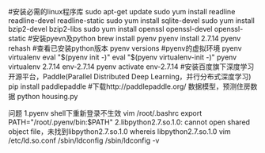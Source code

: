 #安装必需的linux程序库
sudo apt-get update
sudo yum install readline readline-devel readline-static
sudo yum install sqlite-devel
sudo yum install bzip2-devel bzip2-libs
sudo yum install openssl openssl-devel openssl-static
#安装pyevn及python
brew install pyenv
pyenv install 2.7.14
pyenv rehash
#查看已安装python版本
pyenv versions
#pyenv的虚拟环境
pyenv virtualenv
eval "$(pyenv init -)"
eval "$(pyenv virtualenv-init -)"
pyenv virtualenv 2.7.14 env-2.7.14
pyenv activate env-2.7.14
#安装百度旗下深度学习开源平台，Paddle(Parallel Distributed Deep Learning，并行分布式深度学习)
pip install paddlepaddle
#下载http://paddlepaddle.org/ 数据模型，预测住房数据 
python housing.py


问题
1.pyenv shell下重新登录不生效
vim /root/.bashrc
export PATH="/root/.pyenv/bin:$PATH"
2.libpython2.7.so.1.0: cannot open shared object file，未找到libpython2.7.so.1.0
whereis libpython2.7.so.1.0
vim /etc/ld.so.conf
/sbin/ldconfig
/sbin/ldconfig -v
